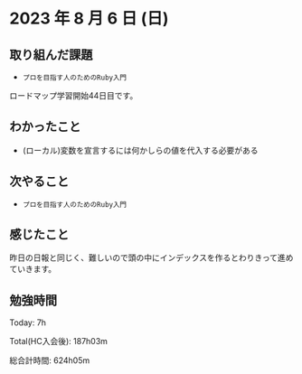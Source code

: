 # 2023 年 8 月 6 日 (日)

## 取り組んだ課題

- `プロを目指す人のためのRuby入門`

ロードマップ学習開始44日目です。

## わかったこと

- (ローカル)変数を宣言するには何かしらの値を代入する必要がある

## 次やること

- `プロを目指す人のためのRuby入門`

## 感じたこと

昨日の日報と同じく、難しいので頭の中にインデックスを作るとわりきって進めていきます。


## 勉強時間

Today: 7h

Total(HC入会後): 187h03m

総合計時間: 624h05m
